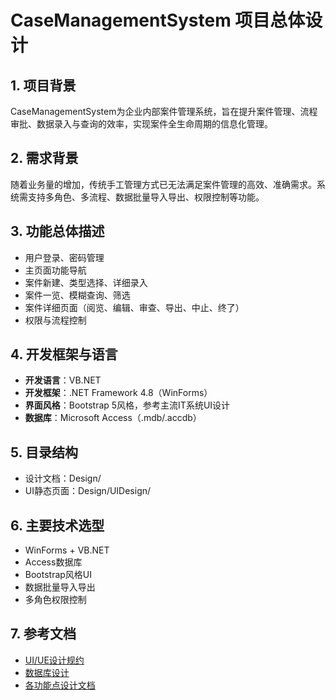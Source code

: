 # CaseManagementSystem 项目总体设计

## 1. 项目背景
CaseManagementSystem为企业内部案件管理系统，旨在提升案件管理、流程审批、数据录入与查询的效率，实现案件全生命周期的信息化管理。

## 2. 需求背景
随着业务量的增加，传统手工管理方式已无法满足案件管理的高效、准确需求。系统需支持多角色、多流程、数据批量导入导出、权限控制等功能。

## 3. 功能总体描述
- 用户登录、密码管理
- 主页面功能导航
- 案件新建、类型选择、详细录入
- 案件一览、模糊查询、筛选
- 案件详细页面（阅览、编辑、审查、导出、中止、终了）
- 权限与流程控制

## 4. 开发框架与语言
- **开发语言**：VB.NET
- **开发框架**：.NET Framework 4.8（WinForms）
- **界面风格**：Bootstrap 5风格，参考主流IT系统UI设计
- **数据库**：Microsoft Access（.mdb/.accdb）

## 5. 目录结构
- 设计文档：Design/
- UI静态页面：Design/UIDesign/

## 6. 主要技术选型
- WinForms + VB.NET
- Access数据库
- Bootstrap风格UI
- 数据批量导入导出
- 多角色权限控制

## 7. 参考文档
- [UI/UE设计规约](./UIUE设计规约.md)
- [数据库设计](./数据库设计.md)
- [各功能点设计文档](./功能_*.md) 